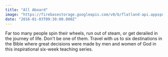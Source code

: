```yaml
---
title: "All Aboard"
image: "https://firebasestorage.googleapis.com/v0/b/flatland-api.appspot.com/o/series%2F705a6ba1-5239-445a-b88f-4bb585511bb1?alt=media&token=0712c4c4-c14e-4114-b8ea-114c3f9df83b"
date: "2016-01-03T09:30:00.000Z"
---
```

Far too many people spin their wheels, run out of steam, or get derailed in the journey of life. Don't be one of them. Travel with us to six destinations in the Bible where great decisions were made by men and women of God in this inspirational six-week teaching series.